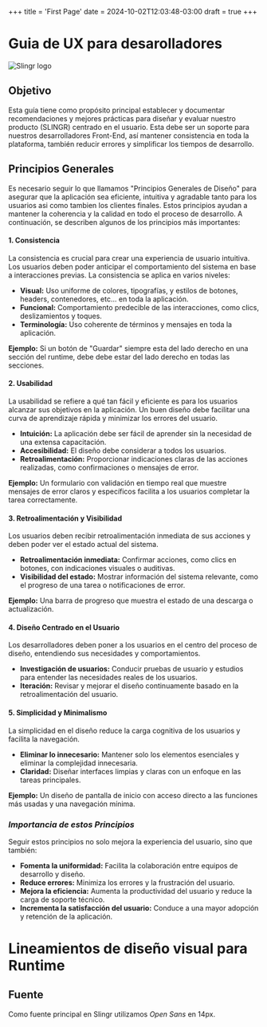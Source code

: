 +++
title = 'First Page'
date = 2024-10-02T12:03:48-03:00
draft = true
+++

# Guia de UX para desarolladores
![Slingr logo](https://platform-docs.slingr.io/images/vendor/slingr_blue.png)

## **Objetivo**

Esta guía tiene como propósito principal establecer y documentar recomendaciones y mejores prácticas para diseñar y evaluar nuestro producto (SLINGR) centrado en el usuario. Esta debe ser un soporte para nuestros desarrolladores Front-End, así mantener consistencia en toda la plataforma, también reducir errores y simplificar los tiempos de desarrollo.

## **Principios Generales**

Es necesario seguir lo que llamamos "Principios Generales de Diseño" para asegurar que la aplicación sea eficiente, intuitiva y agradable tanto para los usuarios asi como tambien los clientes finales. Estos principios ayudan a mantener la coherencia y la calidad en todo el proceso de desarrollo. A continuación, se describen algunos de los principios más importantes:

#### 1. **Consistencia**
La consistencia es crucial para crear una experiencia de usuario intuitiva. Los usuarios deben poder anticipar el comportamiento del sistema en base a interacciones previas. La consistencia se aplica en varios niveles:
- **Visual:** Uso uniforme de colores, tipografías, y estilos de botones, headers, contenedores, etc... en toda la aplicación.
- **Funcional:** Comportamiento predecible de las interacciones, como clics, deslizamientos y toques.
- **Terminología:** Uso coherente de términos y mensajes en toda la aplicación.
 
**Ejemplo:** Si un botón de "Guardar" siempre esta del lado derecho en una sección del runtime, debe debe estar del lado derecho en todas las secciones.

#### **2. Usabilidad**
La usabilidad se refiere a qué tan fácil y eficiente es para los usuarios alcanzar sus objetivos en la aplicación. Un buen diseño debe facilitar una curva de aprendizaje rápida y minimizar los errores del usuario.
- **Intuición:** La aplicación debe ser fácil de aprender sin la necesidad de una extensa capacitación.
- **Accesibilidad:** El diseño debe considerar a todos los usuarios.
- **Retroalimentación:** Proporcionar indicaciones claras de las acciones realizadas, como confirmaciones o mensajes de error.

**Ejemplo:** Un formulario con validación en tiempo real que muestre mensajes de error claros y específicos facilita a los usuarios completar la tarea correctamente.

#### **3. Retroalimentación y Visibilidad**
Los usuarios deben recibir retroalimentación inmediata de sus acciones y deben poder ver el estado actual del sistema.
- **Retroalimentación inmediata:** Confirmar acciones, como clics en botones, con indicaciones visuales o auditivas.
- **Visibilidad del estado:** Mostrar información del sistema relevante, como el progreso de una tarea o notificaciones de error.

**Ejemplo:** Una barra de progreso que muestra el estado de una descarga o actualización.

#### **4. Diseño Centrado en el Usuario**
Los desarrolladores deben poner a los usuarios en el centro del proceso de diseño, entendiendo sus necesidades y comportamientos.
- **Investigación de usuarios:** Conducir pruebas de usuario y estudios para entender las necesidades reales de los usuarios.
- **Iteración:** Revisar y mejorar el diseño continuamente basado en la retroalimentación del usuario.

#### **5. Simplicidad y Minimalismo**
La simplicidad en el diseño reduce la carga cognitiva de los usuarios y facilita la navegación.
- **Eliminar lo innecesario:** Mantener solo los elementos esenciales y eliminar la complejidad innecesaria.
- **Claridad:** Diseñar interfaces limpias y claras con un enfoque en las tareas principales.

**Ejemplo:** Un diseño de pantalla de inicio con acceso directo a las funciones más usadas y una navegación mínima.

### _Importancia de estos Principios_

Seguir estos principios no solo mejora la experiencia del usuario, sino que también:
- **Fomenta la uniformidad:** Facilita la colaboración entre equipos de desarrollo y diseño.
- **Reduce errores:** Minimiza los errores y la frustración del usuario.
- **Mejora la eficiencia:** Aumenta la productividad del usuario y reduce la carga de soporte técnico.
- **Incrementa la satisfacción del usuario:** Conduce a una mayor adopción y retención de la aplicación.

# Lineamientos de diseño visual para Runtime

## **Fuente**

Como fuente principal en Slingr utilizamos *Open Sans* en 14px.






